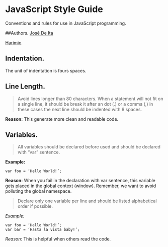 # JavaScript Style Guide
Conventions and rules for use in JavaScript programming.

##Authors.
[José De Ita]

[Harimio]

[José De Ita]: <https://github.com/josedeita>
[Harimio]: <https://github.com/harimio>

## Indentation.
The unit of indentation is fours spaces.

## Line Length.

> Avoid lines longer than 80 characters. When a statement will not fit on a single line, it should be break it after an dot (.) or a comma (,) in these cases the next line should be indented with 8 spaces.



**Reason:** This generate more clean and readable code.

## Variables.

> All variables should be declared before used and should be declared with “var” sentence.

**Example:**

    var foo = ‘Hello World!’;

**Reason:** When you fail in the declaration with var sentence, this variable gets placed in the global context (window). Remember, we want to avoid polluting the global namespace.

> Declare only one variable per line and should be listed alphabetical order if possible.

*Example:*

    var foo = ‘Hello World!’;
    var bar = ‘Hasta la vista baby!’;

*Reason:* This is helpful when others read the code.
